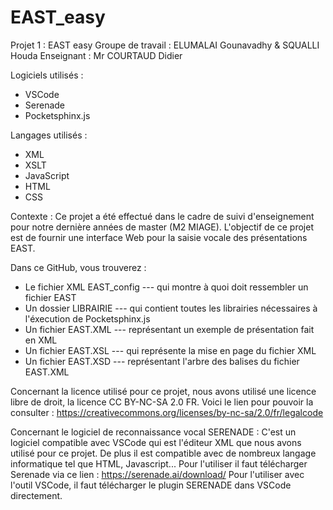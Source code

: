# EAST_easy

Projet 1 : EAST easy
Groupe de travail : ELUMALAI Gounavadhy & SQUALLI Houda
Enseignant : Mr COURTAUD Didier

Logiciels utilisés : 
- VSCode
- Serenade
- Pocketsphinx.js

Langages utilisés : 
- XML
- XSLT
- JavaScript
- HTML
- CSS

Contexte : 
Ce projet a été effectué dans le cadre de suivi d'enseignement pour notre dernière années de master (M2 MIAGE). L'objectif de ce projet est de fournir une interface Web pour la saisie vocale des présentations EAST. 

Dans ce GitHub, vous trouverez :
- Le fichier XML EAST_config --- qui montre à quoi doit ressembler un fichier EAST
- Un dossier LIBRAIRIE --- qui contient toutes les librairies nécessaires à l'éxecution de Pocketsphinx.js
- Un fichier EAST.XML --- représentant un exemple de présentation fait en XML
- Un fichier EAST.XSL --- qui représente la mise en page du fichier XML
- Un fichier EAST.XSD --- représentant l'arbre des balises du fichier EAST.XML

Concernant la licence utilisé pour ce projet, nous avons utilisé une licence libre de droit, la licence CC BY-NC-SA 2.0 FR. Voici le lien pour pouvoir la consulter :
https://creativecommons.org/licenses/by-nc-sa/2.0/fr/legalcode


Concernant le logiciel de reconnaissance vocal SERENADE : 
C'est un logiciel compatible avec VSCode qui est l'éditeur XML que nous avons utilisé pour ce projet. De plus il est compatible avec de nombreux langage informatique tel que HTML, Javascript...   Pour l'utiliser il faut télécharger Serenade via ce lien : https://serenade.ai/download/ 
Pour l'utiliser avec l'outil VSCode, il faut télécharger le plugin SERENADE dans VSCode directement. 




